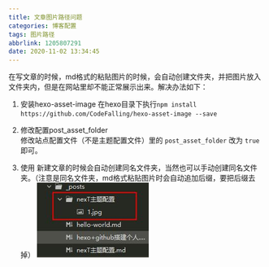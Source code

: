 ```yaml
---
title: 文章图片路径问题
categories: 博客配置
tags: 图片路径
abbrlink: 1205807291
date: 2020-11-02 13:34:45
---
```


在写文章的时候，md格式的粘贴图片的时候，会自动创建文件夹，并把图片放入文件夹内，但是在网站里却不能正常展示出来。解决办法如下：

<!-- more -->

1. 安装hexo-asset-image
在hexo目录下执行`npm install https://github.com/CodeFalling/hexo-asset-image --save`

2. 修改配置post_asset_folder  
修改站点配置文件（不是主题配置文件）里的 `post_asset_folder` 改为 `true` 即可。
3. 使用
新建文章的时候会自动创建同名文件夹，当然也可以手动创建同名文件夹。（注意是同名文件夹，md格式粘贴图片时会自动追加后缀，要把后缀去掉）
![](文章图片路径问题/1.jpg)
